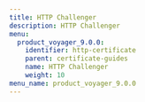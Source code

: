 ```yaml
---
title: HTTP Challenger
description: HTTP Challenger
menu:
  product_voyager_9.0.0:
    identifier: http-certificate
    parent: certificate-guides
    name: HTTP Challenger
    weight: 10
menu_name: product_voyager_9.0.0
---
```

